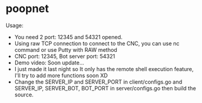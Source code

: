 # poopnet
Usage:
- You need 2 port: 12345 and 54321 opened.
- Using raw TCP connection to connect to the CNC, you can use nc command or use Putty with RAW method
- CNC port: 12345, Bot server port: 54321
- Demo video: Soon update...
- I just made it last night so It only has the remote shell execution feature, I'll try to add more functions soon XD
- Change the SERVER_IP and SERVER_PORT in client/configs.go and SERVER_IP, SERVER_BOT, BOT_PORT in server/configs.go then build the source.
